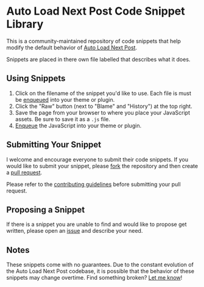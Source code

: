 Auto Load Next Post Code Snippet Library
========================

This is a community-maintained repository of code snippets that help modify the default behavior of [Auto Load Next Post](https://autoloadnextpost.com).

Snippets are placed in there own file labelled that describes what it does.

## Using Snippets

1. Click on the filename of the snippet you'd like to use. Each file is must be [enqueued](https://codex.wordpress.org/Plugin_API/Action_Reference/wp_enqueue_scripts) into your theme or plugin.
2. Click the "Raw" button (next to "Blame" and "History") at the top right.
3. Save the page from your browser to where you place your JavaScript assets. Be sure to save it as a `.js` file.
4. [Enqueue](https://codex.wordpress.org/Plugin_API/Action_Reference/wp_enqueue_scripts) the JavaScript into your theme or plugin.

## Submitting Your Snippet

I welcome and encourage everyone to submit their code snippets. If you would like to submit your snippet, please [fork](https://github.com/AutoLoadNextPost/alnp-code-snippet-library/fork) the repository and then create a [pull request](https://github.com/AutoLoadNextPost/alnp-code-snippet-library/compare/).

Please refer to the [contributing guidelines](https://github.com/AutoLoadNextPost/alnp-code-snippet-library/blob/master/CONTRIBUTING.md) before submitting your pull request.

## Proposing a Snippet

If there is a snippet you are unable to find and would like to propose get written, please open an [issue](https://github.com/AutoLoadNextPost/alnp-code-snippet-library/issues) and describe your need.

## Notes

These snippets come with no guarantees. Due to the constant evolution of the Auto Load Next Post codebase, it is possible that the behavior of these snippets may change overtime. Find something broken? [Let me know](https://github.com/AutoLoadNextPost/alnp-code-snippet-library/issues)!
